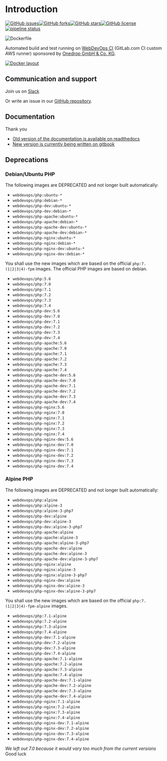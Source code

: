 # Introduction

[![GitHub issues](https://img.shields.io/github/issues/webdevops/Dockerfile.svg)](https://github.com/webdevops/Dockerfile/issues)[![GitHub forks](https://img.shields.io/github/forks/webdevops/Dockerfile.svg)](https://github.com/webdevops/Dockerfile/network)[![GitHub stars](https://img.shields.io/github/stars/webdevops/Dockerfile.svg)](https://github.com/webdevops/Dockerfile/stargazers)[![GitHub license](https://img.shields.io/github/license/webdevops/Dockerfile.svg)](https://github.com/webdevops/Dockerfile/blob/master/LICENSE)
[![pipeline status](https://gitlab.com/webdevops/autobuild/badges/master/pipeline.svg)](https://gitlab.com/webdevops/autobuild/commits/master)

![Dockerfile](https://static.webdevops.io/dockerfile.svg)

Automated build and test running on [WebDevOps CI](https://gitlab.com/webdevops/autobuild/) \(GitLab.com CI custom AWS runner\) sponsored by [Onedrop GmbH & Co. KG](https://1drop.de).

[![Docker layout](documentation/gitbook/.gitbook/assets/docker-image-layout.gv.png)](https://github.com/webdevops/Dockerfile/tree/511a870fa90fe53da5c63a95b4254f6980e6d3d2/documentation/docs/resources/images/docker-image-layout.gv.png)

## Communication and support

Join us on [Slack](https://webdevops.io/slack/)

Or write an issue in our [GitHub repository](https://github.com/webdevops/Dockerfile/issues).

## Documentation
Thank you
* [Old version of the documentation is available on readthedocs](https://dockerfile.readthedocs.io/)
* [New version is currently being written on gitbook](https://webdevops.gitbook.io/dockerfile)

## Deprecations

### Debian/Ubuntu PHP

The following images are DEPRECATED and not longer built automatically:

* `webdevops/php:ubuntu-*`
* `webdevops/php:debian-*`
* `webdevops/php-dev:ubuntu-*`
* `webdevops/php-dev:debian-*`
* `webdevops/php-apache:ubuntu-*`
* `webdevops/php-apache:debian-*`
* `webdevops/php-apache-dev:ubuntu-*`
* `webdevops/php-apache-dev:debian-*`
* `webdevops/php-nginx:ubuntu-*`
* `webdevops/php-nginx:debian-*`
* `webdevops/php-nginx-dev:ubuntu-*`
* `webdevops/php-nginx-dev:debian-*`

You shall use the new images which are based on the official `php:7.(1|2|3|4)-fpm` images.
The official PHP images are based on debian.

* `webdevops/php:5.6`
* `webdevops/php:7.0`
* `webdevops/php:7.1`
* `webdevops/php:7.2`
* `webdevops/php:7.3`
* `webdevops/php:7.4`
* `webdevops/php-dev:5.6`
* `webdevops/php-dev:7.0`
* `webdevops/php-dev:7.1`
* `webdevops/php-dev:7.2`
* `webdevops/php-dev:7.3`
* `webdevops/php-dev:7.4`
* `webdevops/php-apache:5.6`
* `webdevops/php-apache:7.0`
* `webdevops/php-apache:7.1`
* `webdevops/php-apache:7.2`
* `webdevops/php-apache:7.3`
* `webdevops/php-apache:7.4`
* `webdevops/php-apache-dev:5.6`
* `webdevops/php-apache-dev:7.0`
* `webdevops/php-apache-dev:7.1`
* `webdevops/php-apache-dev:7.2`
* `webdevops/php-apache-dev:7.3`
* `webdevops/php-apache-dev:7.4`
* `webdevops/php-nginx:5.6`
* `webdevops/php-nginx:7.0`
* `webdevops/php-nginx:7.1`
* `webdevops/php-nginx:7.2`
* `webdevops/php-nginx:7.3`
* `webdevops/php-nginx:7.4`
* `webdevops/php-nginx-dev:5.6`
* `webdevops/php-nginx-dev:7.0`
* `webdevops/php-nginx-dev:7.1`
* `webdevops/php-nginx-dev:7.2`
* `webdevops/php-nginx-dev:7.3`
* `webdevops/php-nginx-dev:7.4`


### Alpine PHP

The following images are DEPRECATED and not longer built automatically:

* `webdevops/php:alpine`
* `webdevops/php:alpine-3`
* `webdevops/php:alpine-3-php7`
* `webdevops/php-dev:alpine`
* `webdevops/php-dev:alpine-3`
* `webdevops/php-dev:alpine-3-php7`
* `webdevops/php-apache:alpine`
* `webdevops/php-apache:alpine-3`
* `webdevops/php-apache:alpine-3-php7`
* `webdevops/php-apache-dev:alpine`
* `webdevops/php-apache-dev:alpine-3`
* `webdevops/php-apache-dev:alpine-3-php7`
* `webdevops/php-nginx:alpine`
* `webdevops/php-nginx:alpine-3`
* `webdevops/php-nginx:alpine-3-php7`
* `webdevops/php-nginx-dev:alpine`
* `webdevops/php-nginx-dev:alpine-3`
* `webdevops/php-nginx-dev:alpine-3-php7`

You shall use the new images which are based on the official `php:7.(1|2|3|4)-fpm-alpine` images.

* `webdevops/php:7.1-alpine`
* `webdevops/php:7.2-alpine`
* `webdevops/php:7.3-alpine`
* `webdevops/php:7.4-alpine`
* `webdevops/php-dev:7.1-alpine`
* `webdevops/php-dev:7.2-alpine`
* `webdevops/php-dev:7.3-alpine`
* `webdevops/php-dev:7.4-alpine`
* `webdevops/php-apache:7.1-alpine`
* `webdevops/php-apache:7.2-alpine`
* `webdevops/php-apache:7.3-alpine`
* `webdevops/php-apache:7.4-alpine`
* `webdevops/php-apache-dev:7.1-alpine`
* `webdevops/php-apache-dev:7.2-alpine`
* `webdevops/php-apache-dev:7.3-alpine`
* `webdevops/php-apache-dev:7.4-alpine`
* `webdevops/php-nginx:7.1-alpine`
* `webdevops/php-nginx:7.2-alpine`
* `webdevops/php-nginx:7.3-alpine`
* `webdevops/php-nginx:7.4-alpine`
* `webdevops/php-nginx-dev:7.1-alpine`
* `webdevops/php-nginx-dev:7.2-alpine`
* `webdevops/php-nginx-dev:7.3-alpine`
* `webdevops/php-nginx-dev:7.4-alpine`

*We left out 7.0 because it would vary too much from the current versions*
Good luck